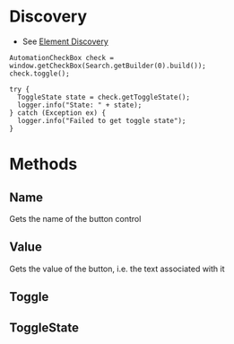 # Discovery 
* See [Element Discovery](element-discovery.md)

```
AutomationCheckBox check = window.getCheckBox(Search.getBuilder(0).build());
check.toggle();

try {
  ToggleState state = check.getToggleState();
  logger.info("State: " + state);
} catch (Exception ex) {
  logger.info("Failed to get toggle state");
}
```

# Methods

## Name

Gets the name of the button control

## Value

Gets the value of the button, i.e. the text associated with it

## Toggle
## ToggleState

